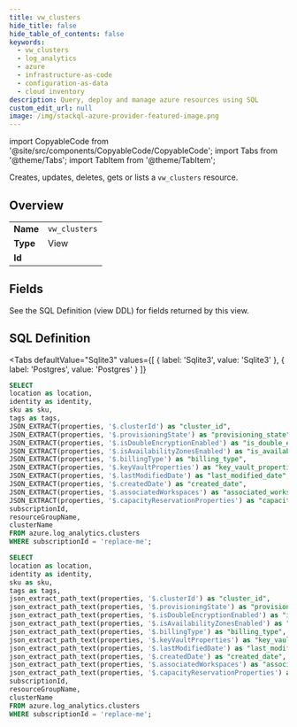 ```yaml
--- 
title: vw_clusters
hide_title: false
hide_table_of_contents: false
keywords:
  - vw_clusters
  - log_analytics
  - azure
  - infrastructure-as-code
  - configuration-as-data
  - cloud inventory
description: Query, deploy and manage azure resources using SQL
custom_edit_url: null
image: /img/stackql-azure-provider-featured-image.png
---
```


import CopyableCode from '@site/src/components/CopyableCode/CopyableCode';
import Tabs from '@theme/Tabs';
import TabItem from '@theme/TabItem';

Creates, updates, deletes, gets or lists a <code>vw_clusters</code> resource.

## Overview
<table><tbody>
<tr><td><b>Name</b></td><td><code>vw_clusters</code></td></tr>
<tr><td><b>Type</b></td><td>View</td></tr>
<tr><td><b>Id</b></td><td><CopyableCode code="azure.log_analytics.vw_clusters" /></td></tr>
</tbody></table>

## Fields

See the SQL Definition (view DDL) for fields returned by this view.

## SQL Definition

<Tabs
defaultValue="Sqlite3"
values={[
{ label: 'Sqlite3', value: 'Sqlite3' },
{ label: 'Postgres', value: 'Postgres' }
]}
>
<TabItem value="Sqlite3">

```sql
SELECT
location as location,
identity as identity,
sku as sku,
tags as tags,
JSON_EXTRACT(properties, '$.clusterId') as "cluster_id",
JSON_EXTRACT(properties, '$.provisioningState') as "provisioning_state",
JSON_EXTRACT(properties, '$.isDoubleEncryptionEnabled') as "is_double_encryption_enabled",
JSON_EXTRACT(properties, '$.isAvailabilityZonesEnabled') as "is_availability_zones_enabled",
JSON_EXTRACT(properties, '$.billingType') as "billing_type",
JSON_EXTRACT(properties, '$.keyVaultProperties') as "key_vault_properties",
JSON_EXTRACT(properties, '$.lastModifiedDate') as "last_modified_date",
JSON_EXTRACT(properties, '$.createdDate') as "created_date",
JSON_EXTRACT(properties, '$.associatedWorkspaces') as "associated_workspaces",
JSON_EXTRACT(properties, '$.capacityReservationProperties') as "capacity_reservation_properties",
subscriptionId,
resourceGroupName,
clusterName
FROM azure.log_analytics.clusters
WHERE subscriptionId = 'replace-me';
```

</TabItem>
<TabItem value="Postgres">

```sql
SELECT
location as location,
identity as identity,
sku as sku,
tags as tags,
json_extract_path_text(properties, '$.clusterId') as "cluster_id",
json_extract_path_text(properties, '$.provisioningState') as "provisioning_state",
json_extract_path_text(properties, '$.isDoubleEncryptionEnabled') as "is_double_encryption_enabled",
json_extract_path_text(properties, '$.isAvailabilityZonesEnabled') as "is_availability_zones_enabled",
json_extract_path_text(properties, '$.billingType') as "billing_type",
json_extract_path_text(properties, '$.keyVaultProperties') as "key_vault_properties",
json_extract_path_text(properties, '$.lastModifiedDate') as "last_modified_date",
json_extract_path_text(properties, '$.createdDate') as "created_date",
json_extract_path_text(properties, '$.associatedWorkspaces') as "associated_workspaces",
json_extract_path_text(properties, '$.capacityReservationProperties') as "capacity_reservation_properties",
subscriptionId,
resourceGroupName,
clusterName
FROM azure.log_analytics.clusters
WHERE subscriptionId = 'replace-me';
```

</TabItem>
</Tabs>
